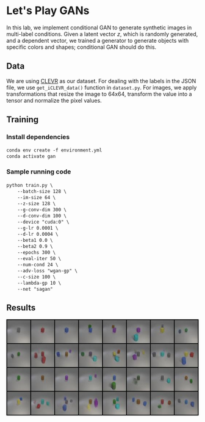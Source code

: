 # Let's Play GANs

In this lab, we implement conditional GAN to generate synthetic images in multi-label conditions. Given a latent vector $z$, which is randomly generated, and a dependent vector, we trained a generator to generate objects with specific colors and shapes; conditional GAN should do this.

## Data
We are using [CLEVR](https://cs.stanford.edu/people/jcjohns/clevr/) as our dataset. For dealing with the labels in the JSON file, we use `get_iCLEVR_data()` function in `dataset.py`. For images, we apply transformations that resize the image to 64x64, transform the value into a tensor and normalize the pixel values.

## Training

### Install dependencies

```
conda env create -f environment.yml
conda activate gan
```

### Sample running code

```
python train.py \
    --batch-size 128 \
    --im-size 64 \
    --z-size 128 \
    --g-conv-dim 300 \
    --d-conv-dim 100 \
    --device "cuda:0" \
    --g-lr 0.0001 \
    --d-lr 0.0004 \
    --beta1 0.0 \
    --beta2 0.9 \
    --epochs 300 \
    --eval-iter 50 \
    --num-cond 24 \
    --adv-loss "wgan-gp" \
    --c-size 100 \
    --lambda-gp 10 \
    --net "sagan"
```

## Results

<img src="./results/sagan_best.jpg">


